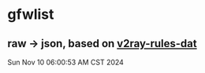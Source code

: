 # gfwlist
## raw -> json, based on [v2ray-rules-dat](https://github.com/Loyalsoldier/v2ray-rules-dat)
Sun Nov 10 06:00:53 AM CST 2024

